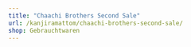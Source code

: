 ```yaml
---
title: "Chaachi Brothers Second Sale"
url: /kanjiramattom/chaachi-brothers-second-sale/
shop: Gebrauchtwaren
---
```

